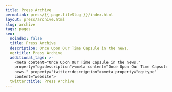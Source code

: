 ```yaml
---
title: Press Archive
permalink: press/{{ page.fileSlug }}/index.html
layout: press/archive.html
slug: archive
tags: pages
seo:
  noindex: false
  title: Press Archive
  description: Once Upon Our Time Capsule in the news.
  og:title: Press Archive
  additional_tags: >-
    <meta content="Once Upon Our Time Capsule in the news."
    property="og:description"><meta content="Once Upon Our Time Capsule in the
    news." property="twitter:description"><meta property="og:type"
    content="website">
  twitter:title: Press Archive
---
```



